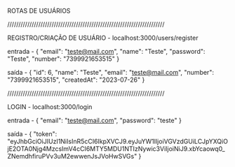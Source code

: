 ROTAS DE USUÁRIOS 


///////////////////////////////////////////////////////////////////////

REGISTRO/CRIAÇÃO DE USUÁRIO - localhost:3000/users/register

entrada - 
{
	"email": "teste@mail.com",
	"name": "Teste", 
	"password": "Teste",
	"number": "7399921653515"
}

saída - 
{
	"id": 6,
	"name": "Teste",
	"email": "teste@mail.com",
	"number": "7399921653515",
	"createdAt": "2023-07-26"
}

///////////////////////////////////////////////////////////////////////

LOGIN - localhost:3000/login

entrada - 
{
	"email": "teste@mail.com",
	"password": "teste"
}

saída -
{
	"token": "eyJhbGciOiJIUzI1NiIsInR5cCI6IkpXVCJ9.eyJuYW1lIjoiVGVzdGUiLCJpYXQiOjE2OTA0Njg4MzcsImV4cCI6MTY5MDU1NTIzNywic3ViIjoiNiJ9.xbYcaowq0_ZNemdhfiruPVv3uM2ewwenJsJVoHwSVGs"
}

